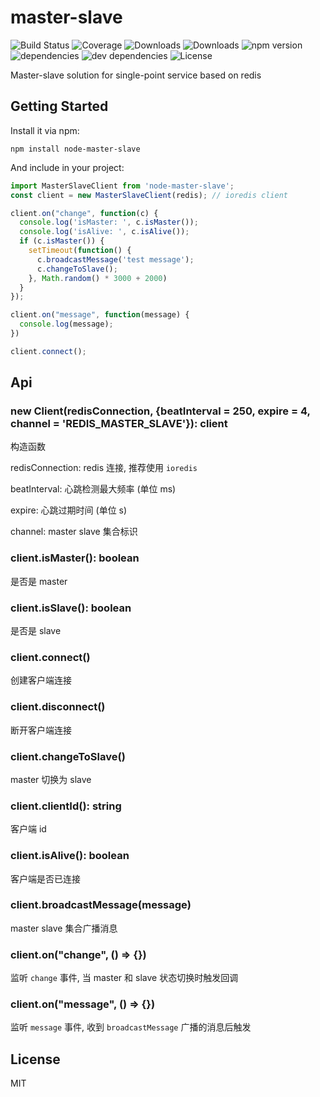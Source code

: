# master-slave

![Build Status](https://img.shields.io/travis/alexayan/node-master-slave.svg)
![Coverage](https://img.shields.io/coveralls/alexayan/node-master-slave.svg)
![Downloads](https://img.shields.io/npm/dm/node-master-slave.svg)
![Downloads](https://img.shields.io/npm/dt/node-master-slave.svg)
![npm version](https://img.shields.io/npm/v/node-master-slave.svg)
![dependencies](https://img.shields.io/david/alexayan/node-master-slave.svg)
![dev dependencies](https://img.shields.io/david/dev/alexayan/node-master-slave.svg)
![License](https://img.shields.io/npm/l/node-master-slave.svg)

Master-slave solution for single-point service based on redis

## Getting Started

Install it via npm:

```shell
npm install node-master-slave
```

And include in your project:

```javascript
import MasterSlaveClient from 'node-master-slave';
const client = new MasterSlaveClient(redis); // ioredis client

client.on("change", function(c) {
  console.log('isMaster: ', c.isMaster());
  console.log('isAlive: ', c.isAlive());
  if (c.isMaster()) {
    setTimeout(function() {
      c.broadcastMessage('test message');
      c.changeToSlave();
    }, Math.random() * 3000 + 2000)
  }
});

client.on("message", function(message) {
  console.log(message);
})

client.connect();
```

## Api

### new Client(redisConnection, {beatInterval = 250, expire = 4, channel = '__REDIS_MASTER_SLAVE__'}): client

构造函数

redisConnection: redis 连接, 推荐使用 `ioredis`

beatInterval: 心跳检测最大频率 (单位 ms)

expire: 心跳过期时间 (单位 s)

channel: master slave 集合标识

### client.isMaster(): boolean

是否是 master

### client.isSlave(): boolean

是否是 slave

### client.connect()

创建客户端连接

### client.disconnect()

断开客户端连接

### client.changeToSlave()

master 切换为 slave

### client.clientId(): string

客户端 id

### client.isAlive(): boolean

客户端是否已连接

### client.broadcastMessage(message)

master slave 集合广播消息

### client.on("change", () => {})

监听 `change` 事件, 当 master 和 slave 状态切换时触发回调

### client.on("message", () => {})

监听 `message` 事件, 收到 `broadcastMessage` 广播的消息后触发

## License

MIT
